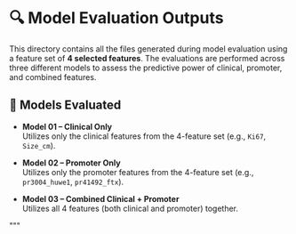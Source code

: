 # 🔍 Model Evaluation Outputs

This directory contains all the files generated during model evaluation using a feature set of **4 selected features**. The evaluations are performed across three different models to assess the predictive power of clinical, promoter, and combined features.

## 🧪 Models Evaluated

- **Model 01 – Clinical Only**  
  Utilizes only the clinical features from the 4-feature set (e.g., `Ki67`, `Size_cm`).

- **Model 02 – Promoter Only**  
  Utilizes only the promoter features from the 4-feature set (e.g., `pr3004_huwe1`, `pr41492_ftx`).

- **Model 03 – Combined Clinical + Promoter**  
  Utilizes all 4 features (both clinical and promoter) together.


"""
